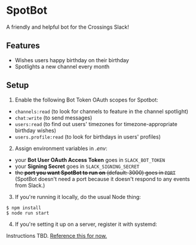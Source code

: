 # SpotBot

A friendly and helpful bot for the Crossings Slack!

## Features

- Wishes users happy birthday on their birthday
- Spotlights a new channel every month

## Setup

1. Enable the following Bot Token OAuth scopes for Spotbot:
  - `channels:read` (to look for channels to feature in the channel spotlight)
  - `chat:write` (to send messages)
  - `users:read` (to find out users' timezones for timezone-appropriate birthday wishes)
  - `users.profile:read` (to look for birthdays in users' profiles)

2. Assign environment variables in *.env*:
  - your **Bot User OAuth Access Token** goes in `SLACK_BOT_TOKEN`
  - your **Signing Secret** goes in `SLACK_SIGNING_SECRET`
  - ~~the **port you want SpotBot to run on** (default: 3000) goes in `PORT`~~ (SpotBot doesn't need a port because it doesn't respond to any events from Slack.)

3. If you're running it locally, do the usual Node thing:
```
$ npm install
$ node run start
```

4. If you're setting it up on a server, register it with systemd:

Instructions TBD. [Reference this for now.](https://nodesource.com/blog/running-your-node-js-app-with-systemd-part-1/)
